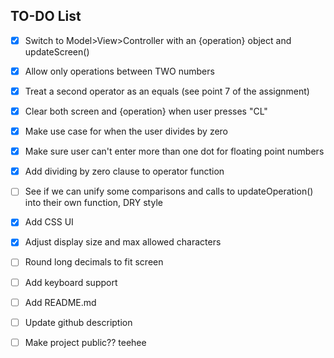 ## TO-DO List

- [x] Switch to Model>View>Controller with an {operation} object and updateScreen()
- [x] Allow only operations between TWO numbers
- [x] Treat a second operator as an equals (see point 7 of the assignment)
- [x] Clear both screen and {operation} when user presses "CL"
- [x] Make use case for when the user divides by zero
- [x] Make sure user can't enter more than one dot for floating point numbers
- [x] Add dividing by zero clause to operator function
- [ ] See if we can unify some comparisons and calls to updateOperation() into their own function, DRY style
- [x] Add CSS UI
- [x] Adjust display size and max allowed characters
- [ ] Round long decimals to fit screen
- [ ] Add keyboard support
- [ ] Add README.md
- [ ] Update github description
- [ ] Make project public?? teehee

